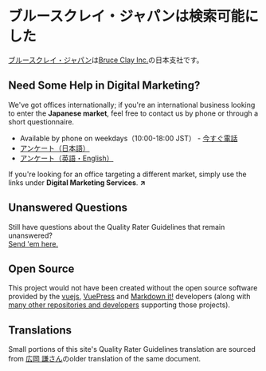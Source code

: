 # ブルースクレイ・ジャパンは検索可能にした

[ブルースクレイ・ジャパン](https://bruceclay.jpn.com/)は[Bruce Clay Inc.](https://www.bruceclay.com)の日本支社です。

## Need Some Help in Digital Marketing?

We've got offices internationally; if you're an international business looking to enter the **Japanese market**, feel free to contact us by phone or through a short questionnaire.

- Available by phone on weekdays（10:00-18:00 JST） - [今すぐ電話](tel:+81354683860)
- [アンケート（日本語）](https://bruceclay.jpn.com/contact/)
- [アンケート（英語・English）](https://www.bruceclay.com/jp/contactform.htm)

If you're looking for an office targeting a different market, simply use the links under **Digital Marketing Services**. **↗**

## Unanswered Questions

Still have questions about the Quality Rater Guidelines that remain unanswered?  
[Send 'em here.](https://docs.google.com/forms/d/e/1FAIpQLSftex23Tnrj_Jox8_8j30k7WZAsvCbkawBs8MEvdj8K5ZF5qQ/viewform?usp=sf_link)

## Open Source

This project would not have been created without the open source software provided by the [vuejs](https://github.com/vuejs), [VuePress](https://github.com/vuepress) and [Markdown it!](https://github.com/markdown-it) developers (along with [many other repositories and developers](https://github.com/thewarrman/qrg-bci/network/dependencies) supporting those projects).

## Translations

Small portions of this site's Quality Rater Guidelines translation are sourced from [広岡 謙さん](https://twitter.com/0penkenhiro)のolder translation of the same document.
